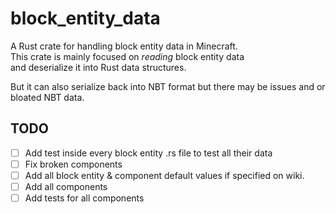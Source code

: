 # block_entity_data

A Rust crate for handling block entity data in Minecraft.  
This crate is mainly focused on *reading* block entity data  
and deserialize it into Rust data structures.  

But it can also serialize back into NBT format but there may be issues and or bloated NBT data.  

## TODO

- [ ] Add test inside every block entity .rs file to test all their data
- [ ] Fix broken components
- [ ] Add all block entity & component default values if specified on wiki.
- [ ] Add all components
- [ ] Add tests for all components